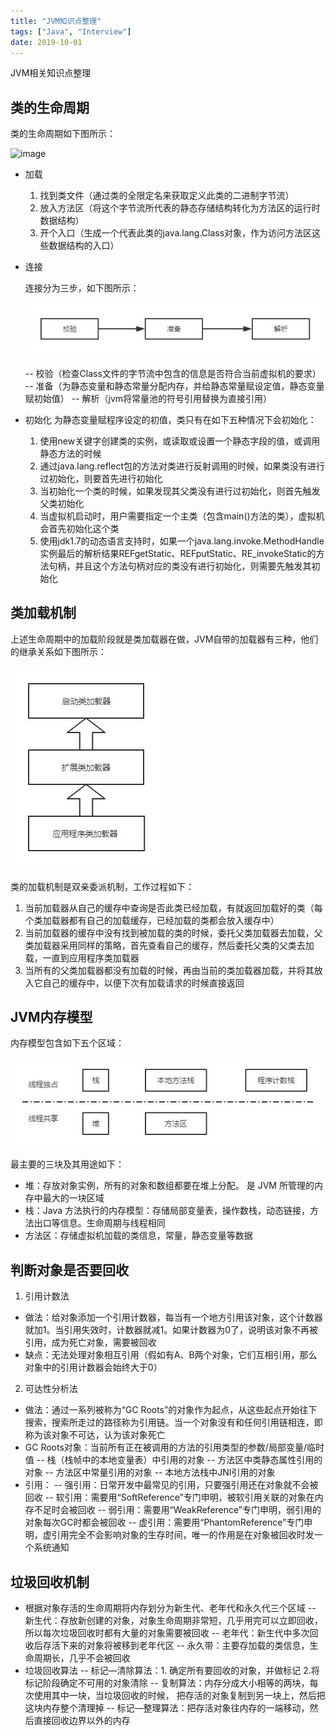 ```yaml
---
title: "JVM知识点整理"
tags: ["Java", "Interview"]
date: 2019-10-01
---
```


JVM相关知识点整理

<!--more-->

## 类的生命周期

类的生命周期如下图所示：

![image](/media/posts/jvm-basis/1.png)

- 加载
    1. 找到类文件（通过类的全限定名来获取定义此类的二进制字节流）
    2. 放入方法区（将这个字节流所代表的静态存储结构转化为方法区的运行时数据结构）
    3. 开个入口（生成一个代表此类的java.lang.Class对象，作为访问方法区这些数据结构的入口）

- 连接

    连接分为三步，如下图所示：

    ![image](/media/posts/jvm-basis/2.jpg)

    -- 校验（检查Class文件的字节流中包含的信息是否符合当前虚拟机的要求）
    -- 准备（为静态变量和静态常量分配内存，并给静态常量赋设定值，静态变量赋初始值）
    -- 解析（jvm将常量池的符号引用替换为直接引用）

- 初始化
    为静态变量赋程序设定的初值，类只有在如下五种情况下会初始化：
    1. 使用new关键字创建类的实例，或读取或设置一个静态字段的值，或调用静态方法的时候
    2. 通过java.lang.reflect包的方法对类进行反射调用的时候，如果类没有进行过初始化，则要首先进行初始化
    3. 当初始化一个类的时候，如果发现其父类没有进行过初始化，则首先触发父类初始化
    4. 当虚拟机启动时，用户需要指定一个主类（包含main()方法的类），虚拟机会首先初始化这个类
    5. 使用jdk1.7的动态语言支持时，如果一个java.lang.invoke.MethodHandle实例最后的解析结果REFgetStatic、REFputStatic、RE_invokeStatic的方法句柄，并且这个方法句柄对应的类没有进行初始化，则需要先触发其初始化

## 类加载机制

上述生命周期中的加载阶段就是类加载器在做，JVM自带的加载器有三种，他们的继承关系如下图所示：

![image](/media/posts/jvm-basis/3.jpg)

类的加载机制是双亲委派机制，工作过程如下：

1. 当前加载器从自己的缓存中查询是否此类已经加载，有就返回加载好的类（每个类加载器都有自己的加载缓存，已经加载的类都会放入缓存中）
2. 当前加载器的缓存中没有找到被加载的类的时候，委托父类加载器去加载，父类加载器采用同样的策略，首先查看自己的缓存，然后委托父类的父类去加载，一直到应用程序类加载器
3. 当所有的父类加载器都没有加载的时候，再由当前的类加载器加载，并将其放入它自己的缓存中，以便下次有加载请求的时候直接返回

## JVM内存模型

内存模型包含如下五个区域：

![image](/media/posts/jvm-basis/4.jpg)

最主要的三块及其用途如下：

- 堆：存放对象实例，所有的对象和数组都要在堆上分配。 是 JVM 所管理的内存中最大的一块区域
- 栈：Java 方法执行的内存模型：存储局部变量表，操作数栈，动态链接，方法出口等信息。生命周期与线程相同
- 方法区：存储虚拟机加载的类信息，常量，静态变量等数据

## 判断对象是否要回收

1. 引用计数法

- 做法：给对象添加一个引用计数器，每当有一个地方引用该对象，这个计数器就加1。当引用失效时，计数器就减1。如果计数器为0了，说明该对象不再被引用，成为死亡对象，需要被回收
- 缺点：无法处理对象相互引用（假如有A、B两个对象，它们互相引用，那么对象中的引用计数器会始终大于0）

2. 可达性分析法

- 做法：通过一系列被称为“GC Roots”的对象作为起点，从这些起点开始往下搜索，搜索所走过的路径称为引用链。当一个对象没有和任何引用链相连，即称为该对象不可达，认为该对象死亡
- GC Roots对象：当前所有正在被调用的方法的引用类型的参数/局部变量/临时值
    -- 栈（栈帧中的本地变量表）中引用的对象
    -- 方法区中类静态属性引用的对象
    -- 方法区中常量引用的对象
    -- 本地方法栈中JNI引用的对象
- 引用：
    -- 强引用：日常开发中最常见的引用，只要强引用还在对象就不会被回收
    -- 软引用：需要用“SoftReference”专门申明，被软引用关联的对象在内存不足时会被回收
    -- 弱引用：需要用“WeakReference”专门申明，弱引用的对象每次GC时都会被回收
    -- 虚引用：需要用“PhantomReference”专门申明，虚引用完全不会影响对象的生存时间，唯一的作用是在对象被回收时发一个系统通知

## 垃圾回收机制

- 根据对象存活的生命周期将内存划分为新生代、老年代和永久代三个区域
    -- 新生代：存放新创建的对象，对象生命周期非常短，几乎用完可以立即回收，所以每次垃圾回收时都有大量的对象需要被回收
    -- 老年代：新生代中多次回收后存活下来的对象将被移到老年代区
    -- 永久带：主要存加载的类信息，生命周期长，几乎不会被回收
- 垃圾回收算法
    -- 标记—清除算法：1. 确定所有要回收的对象，并做标记  2.将标记阶段确定不可用的对象清除
    -- 复制算法：内存分成大小相等的两块，每次使用其中一块，当垃圾回收的时候， 把存活的对象复制到另一块上，然后把这块内存整个清理掉
    -- 标记—整理算法：把存活对象往内存的一端移动，然后直接回收边界以外的内存
